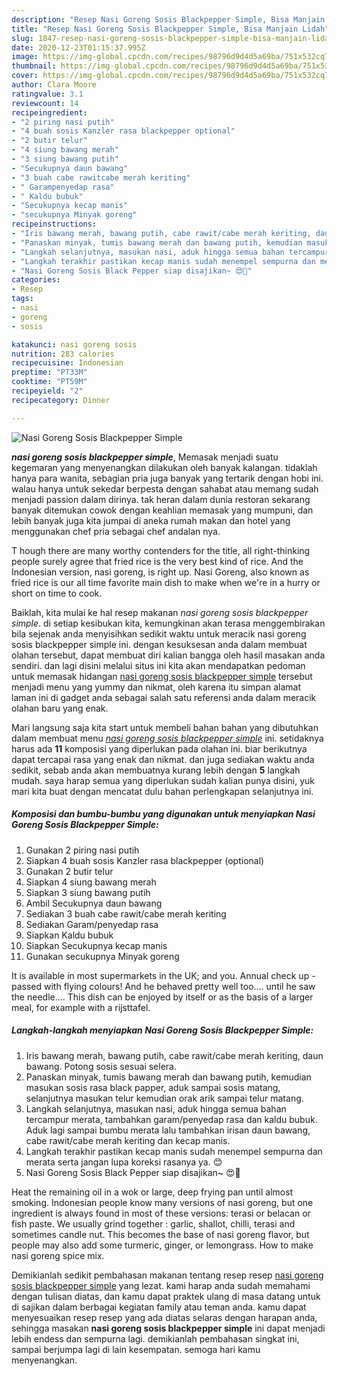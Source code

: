 ```yaml
---
description: "Resep Nasi Goreng Sosis Blackpepper Simple, Bisa Manjain Lidah"
title: "Resep Nasi Goreng Sosis Blackpepper Simple, Bisa Manjain Lidah"
slug: 1847-resep-nasi-goreng-sosis-blackpepper-simple-bisa-manjain-lidah
date: 2020-12-23T01:15:37.995Z
image: https://img-global.cpcdn.com/recipes/98796d9d4d5a69ba/751x532cq70/nasi-goreng-sosis-blackpepper-simple-foto-resep-utama.jpg
thumbnail: https://img-global.cpcdn.com/recipes/98796d9d4d5a69ba/751x532cq70/nasi-goreng-sosis-blackpepper-simple-foto-resep-utama.jpg
cover: https://img-global.cpcdn.com/recipes/98796d9d4d5a69ba/751x532cq70/nasi-goreng-sosis-blackpepper-simple-foto-resep-utama.jpg
author: Clara Moore
ratingvalue: 3.1
reviewcount: 14
recipeingredient:
- "2 piring nasi putih"
- "4 buah sosis Kanzler rasa blackpepper optional"
- "2 butir telur"
- "4 siung bawang merah"
- "3 siung bawang putih"
- "Secukupnya daun bawang"
- "3 buah cabe rawitcabe merah keriting"
- " Garampenyedap rasa"
- " Kaldu bubuk"
- "Secukupnya kecap manis"
- "secukupnya Minyak goreng"
recipeinstructions:
- "Iris bawang merah, bawang putih, cabe rawit/cabe merah keriting, daun bawang. Potong sosis sesuai selera."
- "Panaskan minyak, tumis bawang merah dan bawang putih, kemudian masukan sosis rasa black papper, aduk sampai sosis matang, selanjutnya masukan telur kemudian orak arik sampai telur matang."
- "Langkah selanjutnya, masukan nasi, aduk hingga semua bahan tercampur merata, tambahkan garam/penyedap rasa dan kaldu bubuk. Aduk lagi sampai bumbu merata lalu tambahkan irisan daun bawang, cabe rawit/cabe merah keriting dan kecap manis."
- "Langkah terakhir pastikan kecap manis sudah menempel sempurna dan merata serta jangan lupa koreksi rasanya ya. 😊"
- "Nasi Goreng Sosis Black Pepper siap disajikan~ 😍🥰"
categories:
- Resep
tags:
- nasi
- goreng
- sosis

katakunci: nasi goreng sosis 
nutrition: 283 calories
recipecuisine: Indonesian
preptime: "PT33M"
cooktime: "PT59M"
recipeyield: "2"
recipecategory: Dinner

---
```



![Nasi Goreng Sosis Blackpepper Simple](https://img-global.cpcdn.com/recipes/98796d9d4d5a69ba/751x532cq70/nasi-goreng-sosis-blackpepper-simple-foto-resep-utama.jpg)

<b><i>nasi goreng sosis blackpepper simple</i></b>, Memasak menjadi suatu kegemaran yang menyenangkan dilakukan oleh banyak kalangan. tidaklah hanya para wanita, sebagian pria juga banyak yang tertarik dengan hobi ini. walau hanya untuk sekedar berpesta dengan sahabat atau memang sudah menjadi passion dalam dirinya. tak heran dalam dunia restoran sekarang banyak ditemukan cowok dengan keahlian memasak yang mumpuni, dan lebih banyak juga kita jumpai di aneka rumah makan dan hotel yang menggunakan chef pria sebagai chef andalan nya.

T hough there are many worthy contenders for the title, all right-thinking people surely agree that fried rice is the very best kind of rice. And the Indonesian version, nasi goreng, is right up. Nasi Goreng, also known as fried rice is our all time favorite main dish to make when we&#39;re in a hurry or short on time to cook.

Baiklah, kita mulai ke hal resep makanan <i>nasi goreng sosis blackpepper simple</i>. di setiap kesibukan kita, kemungkinan akan terasa menggembirakan bila sejenak anda menyisihkan sedikit waktu untuk meracik nasi goreng sosis blackpepper simple ini. dengan kesuksesan anda dalam membuat olahan tersebut, dapat membuat diri kalian bangga oleh hasil masakan anda sendiri. dan lagi disini melalui situs ini kita akan mendapatkan pedoman untuk memasak hidangan <u>nasi goreng sosis blackpepper simple</u> tersebut menjadi menu yang yummy dan nikmat, oleh karena itu simpan alamat laman ini di gadget anda sebagai salah satu referensi anda dalam meracik olahan baru yang enak.


Mari langsung saja kita start untuk membeli bahan bahan yang dibutuhkan dalam membuat menu <u><i>nasi goreng sosis blackpepper simple</i></u> ini. setidaknya harus ada <b>11</b> komposisi yang diperlukan pada olahan ini. biar berikutnya dapat tercapai rasa yang enak dan nikmat. dan juga sediakan waktu anda sedikit, sebab anda akan membuatnya kurang lebih dengan <b>5</b> langkah mudah. saya harap semua yang diperlukan sudah kalian punya disini, yuk mari kita buat dengan mencatat dulu bahan perlengkapan selanjutnya ini.

<!--inarticleads1-->

##### Komposisi dan bumbu-bumbu yang digunakan untuk menyiapkan Nasi Goreng Sosis Blackpepper Simple:

1. Gunakan 2 piring nasi putih
1. Siapkan 4 buah sosis Kanzler rasa blackpepper (optional)
1. Gunakan 2 butir telur
1. Siapkan 4 siung bawang merah
1. Siapkan 3 siung bawang putih
1. Ambil Secukupnya daun bawang
1. Sediakan 3 buah cabe rawit/cabe merah keriting
1. Sediakan  Garam/penyedap rasa
1. Siapkan  Kaldu bubuk
1. Siapkan Secukupnya kecap manis
1. Gunakan secukupnya Minyak goreng


It is available in most supermarkets in the UK; and you. Annual check up - passed with flying colours! And he behaved pretty well too…. until he saw the needle…. This dish can be enjoyed by itself or as the basis of a larger meal, for example with a rijsttafel. 

<!--inarticleads2-->

##### Langkah-langkah menyiapkan Nasi Goreng Sosis Blackpepper Simple:

1. Iris bawang merah, bawang putih, cabe rawit/cabe merah keriting, daun bawang. Potong sosis sesuai selera.
1. Panaskan minyak, tumis bawang merah dan bawang putih, kemudian masukan sosis rasa black papper, aduk sampai sosis matang, selanjutnya masukan telur kemudian orak arik sampai telur matang.
1. Langkah selanjutnya, masukan nasi, aduk hingga semua bahan tercampur merata, tambahkan garam/penyedap rasa dan kaldu bubuk. Aduk lagi sampai bumbu merata lalu tambahkan irisan daun bawang, cabe rawit/cabe merah keriting dan kecap manis.
1. Langkah terakhir pastikan kecap manis sudah menempel sempurna dan merata serta jangan lupa koreksi rasanya ya. 😊
1. Nasi Goreng Sosis Black Pepper siap disajikan~ 😍🥰


Heat the remaining oil in a wok or large, deep frying pan until almost smoking. Indonesian people know many versions of nasi goreng, but one ingredient is always found in most of these versions: terasi or belacan or fish paste. We usually grind together : garlic, shallot, chilli, terasi and sometimes candle nut. This becomes the base of nasi goreng flavor, but people may also add some turmeric, ginger, or lemongrass. How to make nasi goreng spice mix. 

Demikianlah sedikit pembahasan makanan tentang resep resep <u>nasi goreng sosis blackpepper simple</u> yang lezat. kami harap anda sudah memahami dengan tulisan diatas, dan kamu dapat praktek ulang di masa datang untuk di sajikan dalam berbagai kegiatan family atau teman anda. kamu dapat menyesuaikan resep resep yang ada diatas selaras dengan harapan anda, sehingga masakan <b>nasi goreng sosis blackpepper simple</b> ini dapat menjadi lebih endess dan sempurna lagi. demikianlah pembahasan singkat ini, sampai berjumpa lagi di lain kesempatan. semoga hari kamu menyenangkan.
